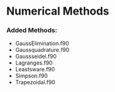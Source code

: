 # Numerical Methods



### Added Methods:

- GaussElimination.f90
- Gaussquadrature.f90
- Gaussseidel.f90
- Lagranges.f90
- Leastsware.f90
- Simpson.f90
- Trapezoidal.f90
